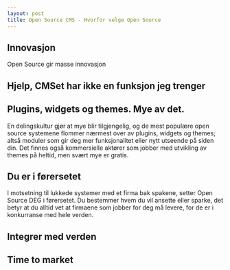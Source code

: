 ```yaml
---
layout: post
title: Open Source CMS - Hvorfor velge Open Source
---
```


## Innovasjon
Open Source gir masse innovasjon

## Hjelp, CMSet har ikke en funksjon jeg trenger

## Plugins, widgets og themes. Mye av det.
En delingskultur gjør at mye blir tilgjengelig, og de mest populære open source systemene flommer nærmest over av plugins, widgets og themes; altså moduler som gir deg mer funksjonalitet eller nytt utseende på siden din. Det finnes også kommersielle aktører som jobber med utvikling av themes på heltid, men svært mye er gratis.

## Du er i førersetet
I motsetning til lukkede systemer med et firma bak spakene, setter Open Source DEG i førersetet. Du bestemmer hvem du vil ansette eller sparke, det betyr at du alltid vet at firmaene som jobber for deg må levere, for de er i konkurranse med hele verden.

## Integrer med verden

## Time to market